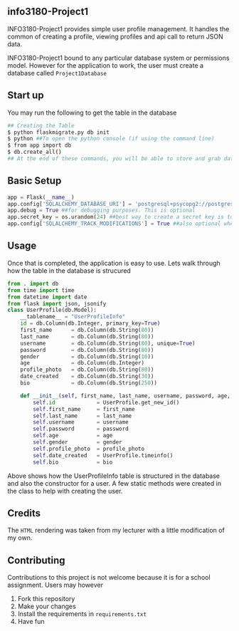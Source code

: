## info3180-Project1
INFO3180-Project1 provides simple user profile management. It handles the common of creating a profile,
viewing profiles and api call to return JSON data.

INFO3180-Project1 bound to any particular database system or permissions
model. However for the application to work, the user must create a database called ```Project1Database```

## Start up
You may run the following to get the table in the database
```sh
## Creating the Table 
$ python flaskmigrate.py db init
$ python ##To open the python console (if using the command line)
$ from app import db
$ db.create_all()
## At the end of these commands, you will be able to store and grab data from the database
```

## Basic Setup
```python 
app = Flask(__name__)
app.config['SQLALCHEMY_DATABASE_URI'] = 'postgresql+psycopg2://postgres:PostgreSQL@localhost/Project1Database'
app.debug = True ##for debugging purposes. This is optional
app.secret_key = os.urandom(24) ##best way to create a secret key is to generate a random one
app.config['SQLALCHEMY_TRACK_MODIFICATIONS'] = True ##also optional when deploying

```

## Usage

Once that is completed, the application is easy to use. Lets walk through how the 
table in the database is strucured

```python
from . import db
from time import time
from datetime import date
from flask import json, jsonify
class UserProfile(db.Model):
	__tablename__ = "UserProfileInfo"
	id = db.Column(db.Integer, primary_key=True)
	first_name 		= db.Column(db.String(80))
	last_name 		= db.Column(db.String(80))
	username 		= db.Column(db.String(80), unique=True)
	password		= db.Column(db.String(80))
	gender			= db.Column(db.String(10))
	age				= db.Column(db.Integer)
	profile_photo 	= db.Column(db.String(80))
	date_created 	= db.Column(db.String(30))
	bio 			= db.Column(db.String(250))

	def __init__(self, first_name, last_name, username, password, age, gender, profile_photo, bio):
		self.id		 		= UserProfile.get_new_id()
		self.first_name 	= first_name
		self.last_name 		= last_name
		self.username 		= username
		self.password 		= password
		self.age			= age
		self.gender 		= gender
		self.profile_photo  = profile_photo
		self.date_created 	= UserProfile.timeinfo()
		self.bio 			= bio

```
Above shows how the UserProfileInfo table is structured in the database and also the
constructor for a user. A few static methods were created in the class to help with
creating the user.



## Credits
The `HTML` rendering was taken from my lecturer with a little modification of my own. 


## Contributing

Contributions to this project is not welcome because it is for a school assignment. Users may however

1. Fork this repository
2. Make your changes
3. Install the requirements in `requirements.txt`
4. Have fun
